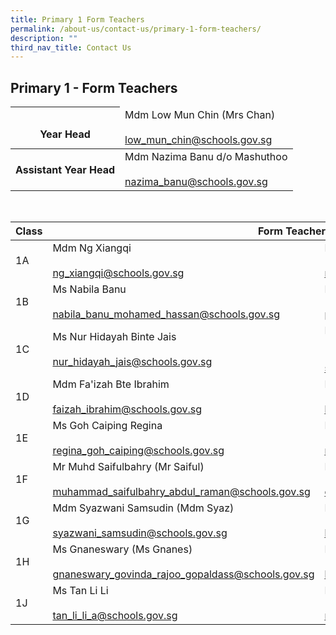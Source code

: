 ```yaml
---
title: Primary 1 Form Teachers
permalink: /about-us/contact-us/primary-1-form-teachers/
description: ""
third_nav_title: Contact Us
---
```

## **Primary 1 - Form Teachers**

<table>
<thead>
  <tr>
    <th><br>Year Head</th>
    <td>Mdm Low Mun Chin (Mrs Chan)<br><br><a href="mailto:low_mun_chin@schools.gov.sg">low_mun_chin@schools.gov.sg</a><br></td>
  </tr>
</thead>
<tbody>
  <tr>
    <th>  Assistant Year Head</th>
    <td> Mdm Nazima Banu d/o Mashuthoo<br><br><a href="mailto:nazima_banu@schools.gov.sg">nazima_banu@schools.gov.sg</a>  </td>
  </tr>
</tbody>
</table>

<br>

<table>
<thead>
  <tr>
    <th>Class</th>
    <th colspan="2">Form Teachers<br></th>
  </tr>
</thead>
<tbody>
  <tr>
    <td>1A</td>
    <td>Mdm Ng Xiangqi<br><br><a href="mailto:ng_xiangqi@schools.gov.sg" target="_blank" rel="noopener noreferrer">ng_xiangqi@schools.gov.sg</a></td>
    <td>Mr Nur Muhammad Kamal<br><br><a href="mailto:nur_muhammad_kamal_mat@schools.gov.sg" target="_blank" rel="noopener noreferrer">nur_muhammad_kamal_mat@schools.gov.sg</a></td>
  </tr>
  <tr>
    <td>1B</td>
    <td>Ms Nabila Banu<br><br><a href="mailto:nabila_banu_mohamed_hassan@schools.gov.sg" target="_blank" rel="noopener noreferrer">nabila_banu_mohamed_hassan@schools.gov.sg</a></td>
    <td>Mdm Peng Jing Jing<br><br><a href="mailto:peng_jingjing@schools.gov.sg">peng_jingjing@schools.gov.sg</a><br></td>
  </tr>
  <tr>
    <td>1C</td>
    <td>Ms Nur Hidayah Binte Jais<br><br><a href="mailto:nur_hidayah_jais@schools.gov.sg" target="_blank" rel="noopener noreferrer">nur_hidayah_jais@schools.gov.sg</a></td>
    <td>Mdm Siti Norafizah<br>(Mdm Nora)<br><br><a href="mailto:siti_norafizah_rahmat@schools.gov.sg" target="_blank" rel="noopener noreferrer">siti_norafizah_rahmat@schools.gov.sg</a></td>
  </tr>
  <tr>
    <td> 1D</td>
    <td>Mdm Fa'izah Bte Ibrahim<br><br><a href="mailto:faizah_ibrahim@schools.gov.sg" target="_blank" rel="noopener noreferrer">faizah_ibrahim@schools.gov.sg</a> </td>
    <td>Mdm Koh Pei Ling Daylily<br><br><a href="mailto:koh_pei_ling_daylily@schools.gov.sg">koh_pei_ling_daylily@schools.gov.sg</a> </td>
  </tr>
  <tr>
    <td>1E</td>
    <td>Ms Goh Caiping Regina<br><br><a href="mailto:regina_goh_caiping@schools.gov.sg" target="_blank" rel="noopener noreferrer">regina_goh_caiping@schools.gov.sg</a> </td>
    <td>Mdm Nazima Banu<br><br><a href="mailto:nazima_banu@schools.gov.sg" target="_blank" rel="noopener noreferrer">nazima_banu@schools.gov.sg</a> </td>
  </tr>
  <tr>
    <td>1F</td>
    <td>Mr Muhd Saifulbahry (Mr Saiful)<br><br><a href="mailto:muhammad_saifulbahry_abdul_raman@schools.gov.sg" target="_blank" rel="noopener noreferrer">muhammad_saifulbahry_abdul_raman@schools.gov.sg</a> </td>
    <td>Mdm Chen Xujin<br><br><a href="mailto:chen_xujin@schools.gov.sg">chen_xujin@schools.gov.sg</a> </td>
  </tr>
  <tr>
    <td>1G</td>
    <td>Mdm Syazwani Samsudin (Mdm Syaz)<br><br><a href="mailto:syazwani_samsudin@schools.gov.sg" target="_blank" rel="noopener noreferrer">syazwani_samsudin@schools.gov.sg</a> </td>
    <td> Mdm Li Lin<br><br><a href="mailto:li_lin@schools.gov.sg" target="_blank" rel="noopener noreferrer">li_lin@schools.gov.sg</a></td>
  </tr>
  <tr>
    <td>  1H</td>
    <td>Ms Gnaneswary (Ms Gnanes)<br><br><a href="mailto:gnaneswary_govinda_rajoo_gopaldass@schools.gov.sg" target="_blank" rel="noopener noreferrer">gnaneswary_govinda_rajoo_gopaldass@schools.gov.sg</a></td>
    <td>  Mdm Lim Li Ling Carol (Mrs Quek)<br><br><a href="mailto:lim_li_ling_carol@schools.gov.sg" target="_blank" rel="noopener noreferrer">lim_li_ling_carol@schools.gov.sg</a></td>
  </tr>
  <tr>
    <td> 1J</td>
    <td>Ms Tan Li Li<br><br><a href="mailto:tan_li_li_a@schools.gov.sg" target="_blank" rel="noopener noreferrer">tan_li_li_a@schools.gov.sg</a> </td>
    <td>Mdm Rashidah Bte Mohamed Rafei<br><br><a href="mailto:rashidah_mohamed_rafei@schools.gov.sg" target="_blank" rel="noopener noreferrer">rashidah_mohamed_rafei@schools.gov.sg</a> </td>
  </tr>
</tbody>
</table>